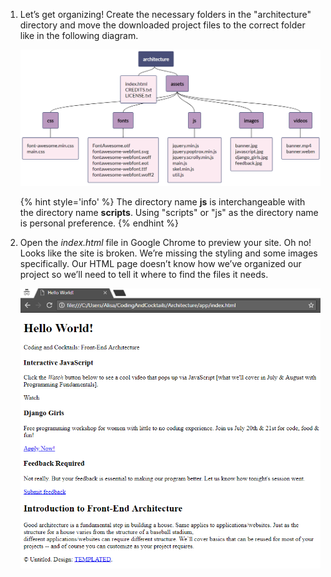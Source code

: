 1. Let’s get organizing! Create the necessary folders in the "architecture" directory and move the downloaded project files to the correct folder like in the following diagram.

   ![](images/file-diagram.png)

   {% hint style='info' %}
The directory name **js** is interchangeable with the directory name **scripts**. Using "scripts" or "js" as the directory name is personal preference.
   {% endhint %}

1. Open the _index.html_ file in Google Chrome to preview your site. Oh no! Looks like the site is broken. We’re missing the styling and some images specifically. Our HTML page doesn’t know how we’ve organized our project so we’ll need to tell it where to find the files it needs.
   
   ![](images/preview.png)

